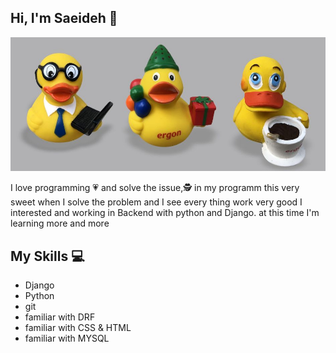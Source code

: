 ## Hi, I'm Saeideh &#128075;
![tell your problem to duck](duck.jpg)

I love programming &#128151; and solve the issue,&#128373; in my programm this very sweet when I solve the problem and I see every thing work very good I interested and working in Backend with python and Django. at this time I'm learning more and more 

## My Skills &#128187;
+ Django
+ Python
+ git
+ familiar with DRF
+ familiar with CSS & HTML
+ familiar with MYSQL

